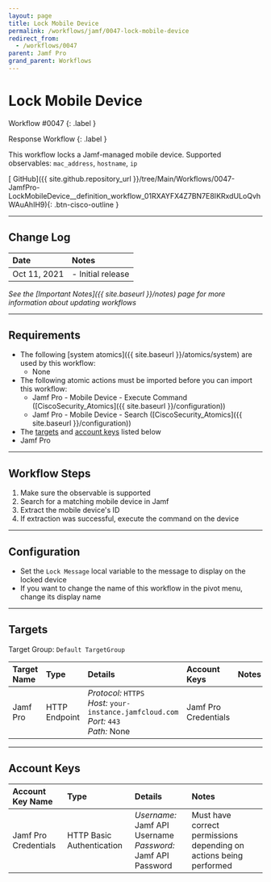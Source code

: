 ```yaml
---
layout: page
title: Lock Mobile Device
permalink: /workflows/jamf/0047-lock-mobile-device
redirect_from:
  - /workflows/0047
parent: Jamf Pro
grand_parent: Workflows
---
```


# Lock Mobile Device
<div markdown="1">
Workflow #0047
{: .label }

Response Workflow
{: .label }
</div>

This workflow locks a Jamf-managed mobile device. Supported observables: `mac_address`, `hostname`, `ip`

[<i class="fab fa-github mr-1"></i> GitHub]({{ site.github.repository_url }}/tree/Main/Workflows/0047-JamfPro-LockMobileDevice__definition_workflow_01RXAYFX4Z7BN7E8IKRxdULoQvhWAuAhIH9){: .btn-cisco-outline }

---

## Change Log

| Date | Notes |
|:-----|:------|
| Oct 11, 2021 | - Initial release |

_See the [Important Notes]({{ site.baseurl }}/notes) page for more information about updating workflows_

---

## Requirements
* The following [system atomics]({{ site.baseurl }}/atomics/system) are used by this workflow:
	* None
* The following atomic actions must be imported before you can import this workflow:
	* Jamf Pro - Mobile Device - Execute Command ([CiscoSecurity_Atomics]({{ site.baseurl }}/configuration))
	* Jamf Pro - Mobile Device - Search ([CiscoSecurity_Atomics]({{ site.baseurl }}/configuration))
* The [targets](#targets) and [account keys](#account-keys) listed below
* Jamf Pro

---

## Workflow Steps
1. Make sure the observable is supported
1. Search for a matching mobile device in Jamf
1. Extract the mobile device's ID
1. If extraction was successful, execute the command on the device

---

## Configuration
* Set the `Lock Message` local variable to the message to display on the locked device
* If you want to change the name of this workflow in the pivot menu, change its display name

---

## Targets
Target Group: `Default TargetGroup`

| Target Name | Type | Details | Account Keys | Notes |
|:------------|:-----|:--------|:-------------|:------|
| Jamf Pro | HTTP Endpoint | _Protocol:_ `HTTPS`<br />_Host:_ `your-instance.jamfcloud.com`<br />_Port:_ `443`<br />_Path:_ None | Jamf Pro Credentials | |

---

## Account Keys

| Account Key Name | Type | Details | Notes |
|:-----------------|:-----|:--------|:------|
| Jamf Pro Credentials | HTTP Basic Authentication | _Username:_ Jamf API Username<br />_Password:_ Jamf API Password | Must have correct permissions depending on actions being performed |
